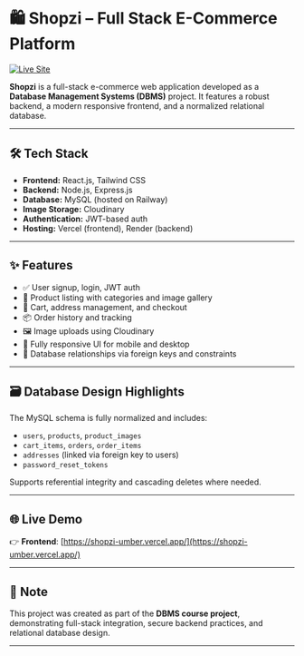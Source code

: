 # 🛍️ Shopzi – Full Stack E-Commerce Platform

[![Live Site](https://img.shields.io/badge/Live_Site-Shopzi-blue?style=flat-square&logo=vercel&logoColor=white)](https://shopzi-umber.vercel.app/)

**Shopzi** is a full-stack e-commerce web application developed as a **Database Management Systems (DBMS)** project. It features a robust backend, a modern responsive frontend, and a normalized relational database.

---

## 🛠️ Tech Stack

- **Frontend:** React.js, Tailwind CSS  
- **Backend:** Node.js, Express.js  
- **Database:** MySQL (hosted on Railway)  
- **Image Storage:** Cloudinary  
- **Authentication:** JWT-based auth  
- **Hosting:** Vercel (frontend), Render (backend)

---

## ✨ Features

- ✅ User signup, login, JWT auth  
- 🛒 Product listing with categories and image gallery  
- 🧺 Cart, address management, and checkout  
- 📦 Order history and tracking  
- 🖼️ Image uploads using Cloudinary  
- 📱 Fully responsive UI for mobile and desktop  
- 🔗 Database relationships via foreign keys and constraints

---

## 🗃️ Database Design Highlights

The MySQL schema is fully normalized and includes:

- `users`, `products`, `product_images`  
- `cart_items`, `orders`, `order_items`  
- `addresses` (linked via foreign key to users)  
- `password_reset_tokens`  

Supports referential integrity and cascading deletes where needed.

---

## 🌐 Live Demo

👉 **Frontend**: [https://shopzi-umber.vercel.app/](https://shopzi-umber.vercel.app/)

---

## 📌 Note

This project was created as part of the **DBMS course project**, demonstrating full-stack integration, secure backend practices, and relational database design.

---

